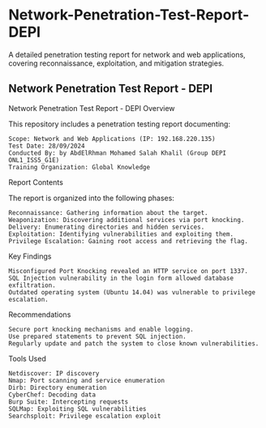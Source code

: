 # Network-Penetration-Test-Report-DEPI
A detailed penetration testing report for network and web applications, covering reconnaissance, exploitation, and mitigation strategies.
## Network Penetration Test Report - DEPI


Network Penetration Test Report - DEPI
Overview

This repository includes a penetration testing report documenting:

    Scope: Network and Web Applications (IP: 192.168.220.135)
    Test Date: 28/09/2024
    Conducted By: by AbdElRhman Mohamed Salah Khalil (Group DEPI ONL1_ISS5_G1E)
    Training Organization: Global Knowledge

Report Contents

The report is organized into the following phases:

    Reconnaissance: Gathering information about the target.
    Weaponization: Discovering additional services via port knocking.
    Delivery: Enumerating directories and hidden services.
    Exploitation: Identifying vulnerabilities and exploiting them.
    Privilege Escalation: Gaining root access and retrieving the flag.

Key Findings

    Misconfigured Port Knocking revealed an HTTP service on port 1337.
    SQL Injection vulnerability in the login form allowed database exfiltration.
    Outdated operating system (Ubuntu 14.04) was vulnerable to privilege escalation.

Recommendations

    Secure port knocking mechanisms and enable logging.
    Use prepared statements to prevent SQL injection.
    Regularly update and patch the system to close known vulnerabilities.

Tools Used

    Netdiscover: IP discovery
    Nmap: Port scanning and service enumeration
    Dirb: Directory enumeration
    CyberChef: Decoding data
    Burp Suite: Intercepting requests
    SQLMap: Exploiting SQL vulnerabilities
    Searchsploit: Privilege escalation exploit
